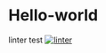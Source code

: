 # Hello-world
linter test
 [![linter](https://github.com/MrDI247/Hello-world/workflows/linter/badge.svg)](https://github.com/marketplace/actions/super-linter)
